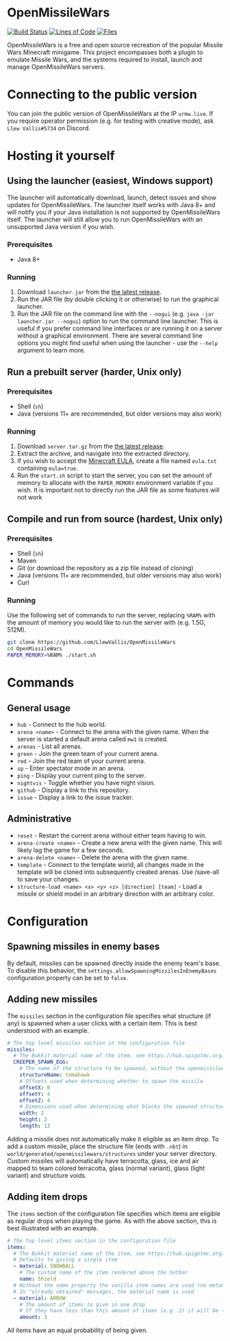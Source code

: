 # OpenMissileWars

[![Build Status](https://travis-ci.com/LlewVallis/OpenMissileWars.svg?branch=master)](https://travis-ci.com/LlewVallis/OpenMissileWars)
[![Lines of Code](https://tokei.rs/b1/github/LlewVallis/OpenMissilewars?category=code)](https://github.com/LlewVallis/OpenMissileWars)
[![Files](https://tokei.rs/b1/github/LlewVallis/OpenMissilewars?category=files)](https://github.com/LlewVallis/OpenMissileWars)

OpenMissileWars is a free and open source recreation of the popular Missile Wars Minecraft minigame.
This project encompasses both a plugin to emulate Missile Wars, and the systems required to install, launch and manage OpenMissileWars servers.

# Connecting to the public version

You can join the public version of OpenMissileWars at the IP `urmw.live`.
If you require operator permission (e.g. for testing with creative mode), ask `Llew Vallis#5734` on Discord.

# Hosting it yourself

## Using the launcher (easiest, Windows support)

The launcher will automatically download, launch, detect issues and show updates for OpenMissileWars.
The launcher itself works with Java 8+ and will notify you if your Java installation is not supported by OpenMissileWars itself.
The launcher will still allow you to run OpenMissileWars with an unsupported Java version if you wish.

### Prerequisites

* Java 8+

### Running

1. Download `launcher.jar` from the [the latest release](https://github.com/LlewVallis/OpenMissileWars/releases/latest).
2. Run the JAR file (by double clicking it or otherwise) to run the graphical launcher.
3. Run the JAR file on the command line with the `--nogui` (e.g. `java -jar launcher.jar --nogui`) option to run the command line launcher.
   This is useful if you prefer command line interfaces or are running it on a server without a graphical environment.
   There are several command line options you might find useful when using the launcher - use the `--help` argument to learn more.

## Run a prebuilt server (harder, Unix only)

### Prerequisites

* Shell (`sh`)
* Java (versions 11+ are recommended, but older versions may also work)

### Running

1. Download `server.tar.gz` from the [the latest release](https://github.com/LlewVallis/OpenMissileWars/releases/latest).
2. Extract the archive, and navigate into the extracted directory.
3. If you wish to accept the [Minecraft EULA](https://account.mojang.com/documents/minecraft_eula), create a file named `eula.txt` containing `eula=true`.
4. Run the `start.sh` script to start the server, you can set the amount of memory to allocate with the `PAPER_MEMORY` environment variable if you wish.
   It is important not to directly run the JAR file as some features will not work

## Compile and run from source (hardest, Unix only)

### Prerequisites

* Shell (`sh`)
* Maven
* Git (or download the repository as a zip file instead of cloning)
* Java (versions 11+ are recommended, but older versions may also work)
* Curl
 
### Running

Use the following set of commands to run the server, replacing `%RAM%` with the amount of memory you would like to run the server with (e.g. 1.5G, 512M).

```sh
git clone https://github.com/LlewVallis/OpenMissileWars
cd OpenMissileWars
PAPER_MEMORY=%RAM% ./start.sh
```

# Commands

## General usage

* `hub` - Connect to the hub world.
* `arena <name>` - Connect to the arena with the given name. When the server is started a default arena called `mw1` is created.
* `arenas` - List all arenas.
* `green` - Join the green team of your current arena.
* `red` - Join the red team of your current arena.
* `sp` - Enter spectator mode in an arena.
* `ping` - Display your current ping to the server.
* `nightvis` - Toggle whether you have night vision.
* `github` - Display a link to this repository.
* `issue` - Display a link to the issue tracker.

## Administrative

* `reset` - Restart the current arena without either team having to win.
* `arena-create <name>` - Create a new arena with the given name. This will likely lag the game for a few seconds.
* `arena-delete <name>` - Delete the arena with the given name.
* `template` - Connect to the template world, all changes made in the template will be cloned into subsequently created arenas. Use /save-all to save your changes.
* `structure-load <name> <x> <y> <z> [direction] [team]` - Load a missile or shield model in an arbitrary direction with an arbitrary color.

# Configuration

## Spawning missiles in enemy bases

By default, missiles can be spawned directly inside the enemy team's base.
To disable this behavior, the `settings.allowSpawningMissilesInEnemyBases` configuration property can be set to `false`.

## Adding new missiles

The `missiles` section in the configuration file specifies what structure (if any) is spawned when a user clicks with a
certain item.
This is best understood with an example.

```yaml
# The top level missiles section in the configuration file
missiles:
  # The Bukkit material name of the item, see https://hub.spigotmc.org/javadocs/spigot/org/bukkit/Material.html
  CREEPER_SPAWN_EGG:
    # The name of the structure to be spawned, without the openmissilewars author prefix
    structureName: tomahawk
    # Offsets used when determining whether to spawn the missile
    offsetX: 0
    offsetY: 4
    offsetZ: 4
    # Dimensions used when determining what blocks the spawned structure will collide with
    width: 2
    height: 2
    length: 13
```

Adding a missile does not automatically make it eligible as an item drop.
To add a custom missile, place the structure file (ends with `.nbt`) in `world/generated/openmissilewars/structures` under your server directory.
Custom missiles will automatically have terracotta, glass, ice and air mapped to team colored terracotta, glass (normal variant), glass (light variant) and structure voids.

## Adding item drops

The `items` section of the configuration file specifies which items are eligible as regular drops when playing the game.
As with the above section, this is best illustrated with an example.

```yaml
# The top level items section in the configuration file
items:
  # The Bukkit material name of the item, see https://hub.spigotmc.org/javadocs/spigot/org/bukkit/Material.html
  # Defaults to giving a single item
  - material: SNOWBALL
    # The custom name of the item rendered above the hotbar
    name: Shield
  # Without the name property the vanilla item names are used (no metadata is attached)
  # In "already obtained" messages, the material name is used
  - material: ARROW
    # The amount of items to give in one drop
    # If they have less than this amount of items (e.g. 2) it will be topped up
    amount: 3
```

All items have an equal probability of being given.
